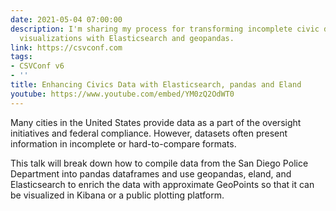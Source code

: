 ```yaml
---
date: 2021-05-04 07:00:00
description: I'm sharing my process for transforming incomplete civic data into interactive
  visualizations with Elasticsearch and geopandas.
link: https://csvconf.com
tags:
- CSVConf v6
- ''
title: Enhancing Civics Data with Elasticsearch, pandas and Eland
youtube: https://www.youtube.com/embed/YM0zQ2OdWT0
---
```


<p>Many cities in the United States provide data as a part of the oversight initiatives and federal compliance. However, datasets often present information in incomplete or hard-to-compare formats.</p><p>This talk will break down how to compile data from the San Diego Police Department into pandas dataframes and use geopandas, eland, and Elasticsearch to enrich the data with approximate GeoPoints so that it can be visualized in Kibana or a public plotting platform.</p>
